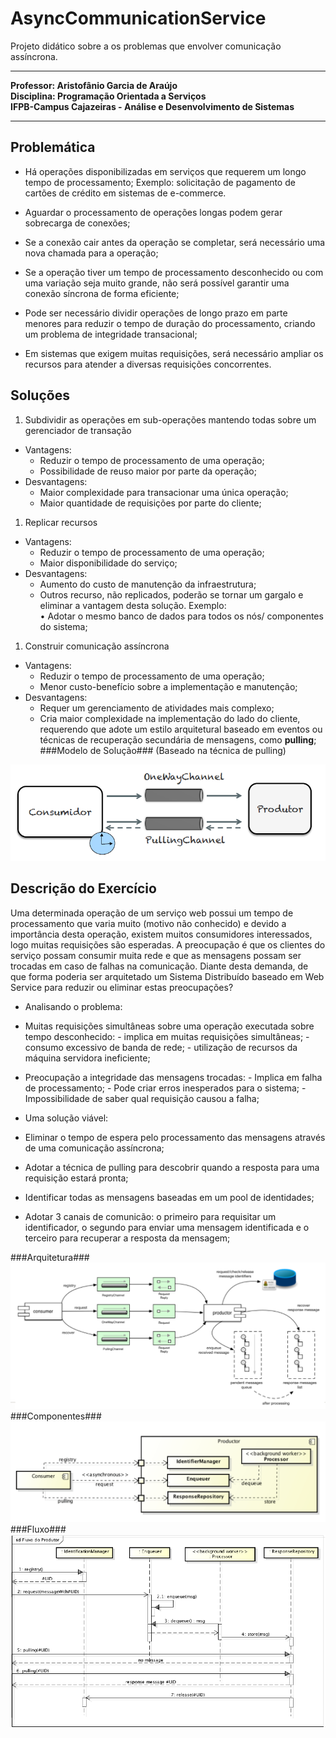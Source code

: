 # AsyncCommunicationService
Projeto didático sobre a os problemas que envolver comunicação assíncrona.
****
**Professor: Aristofânio Garcia de Araújo**</br>
**Disciplina: Programação Orientada a Serviços**</br>
**IFPB-Campus Cajazeiras - Análise e Desenvolvimento de Sistemas**
****	
## Problemática ##

- Há operações disponibilizadas em serviços que
requerem um longo tempo de processamento;
Exemplo: solicitação de pagamento de cartões de crédito em
sistemas de e-commerce.

- Aguardar o processamento de operações longas
podem gerar sobrecarga de conexões;
- Se a conexão cair antes da operação se completar,
será necessário uma nova chamada para a operação;
- Se a operação tiver um tempo de processamento
desconhecido ou com uma variação seja muito
grande, não será possível garantir uma conexão
síncrona de forma eficiente;
- Pode ser necessário dividir operações de longo prazo
em parte menores para reduzir o tempo de duração
do processamento, criando um problema de
integridade transacional;
- Em sistemas que exigem muitas requisições, será
necessário ampliar os recursos para atender a
diversas requisições concorrentes.
## Soluções ##
1. Subdividir as operações em sub-operações mantendo
todas sobre um gerenciador de transação
 - Vantagens:
	 - Reduzir o tempo de processamento de uma operação;
	 - Possibilidade de reuso maior por parte da operação;
 - Desvantagens:
	 - Maior complexidade para transacionar uma única operação;
	 - Maior quantidade de requisições por parte do cliente;
	
1. Replicar recursos
 - Vantagens:
	 - Reduzir o tempo de processamento de uma operação;
	 - Maior disponibilidade do serviço;
 - Desvantagens:
	 - Aumento do custo de manutenção da infraestrutura;
	 - Outros recurso, não replicados, poderão se tornar um
gargalo e eliminar a vantagem desta solução. Exemplo:</br>
• Adotar o mesmo banco de dados para todos os nós/
componentes do sistema;

1. Construir comunicação assíncrona
 - Vantagens:
	 - Reduzir o tempo de processamento de uma operação;
	 - Menor custo-benefício sobre a implementação e
manutenção;
 - Desvantagens:
	 - Requer um gerenciamento de atividades mais complexo;
	 - Cria maior complexidade na implementação do lado do
cliente, requerendo que adote um estilo arquitetural
baseado em eventos ou técnicas de recuperação secundária
de mensagens, como **pulling**;
###Modelo de Solução###
(Baseado na técnica de pulling)

![Solucao](https://github.com/RafaelTavares95/AsyncCommunicationService/blob/master/imagens/Solucao.png)
## Descrição do Exercício ##
Uma determinada operação de um serviço web possui
um tempo de processamento que varia muito (motivo não
conhecido) e devido a importância desta operação,
existem muitos consumidores interessados, logo muitas
requisições são esperadas. A preocupação é que os
clientes do serviço possam consumir muita rede e que as
mensagens possam ser trocadas em caso de falhas na
comunicação. Diante desta demanda, de que forma
poderia ser arquitetado um Sistema Distribuído baseado
em Web Service para reduzir ou eliminar estas
preocupações?



- Analisando o problema:
 - Muitas requisições simultâneas sobre uma operação
executada sobre tempo desconhecido:
		- implica em muitas requisições simultâneas;
		- consumo excessivo de banda de rede;
		- utilização de recursos da máquina servidora ineficiente;
 - Preocupação a integridade das mensagens trocadas:
		- Implica em falha de processamento;
		- Pode criar erros inesperados para o sistema;
		- Impossibilidade de saber qual requisição causou a falha;

- Uma solução viável:
 - Eliminar o tempo de espera pelo processamento das
mensagens através de uma comunicação assíncrona;
 - Adotar a técnica de pulling para descobrir quando a
resposta para uma requisição estará pronta;
 - Identificar todas as mensagens baseadas em um pool de
identidades;
 - Adotar 3 canais de comunicão: o primeiro para
requisitar um identificador, o segundo para enviar uma
mensagem identificada e o terceiro para recuperar a
resposta da mensagem;

###Arquitetura###
![Arquitetura](https://github.com/RafaelTavares95/AsyncCommunicationService/blob/master/imagens/Arquitetura.png)
###Componentes###
![Componentes](https://github.com/RafaelTavares95/AsyncCommunicationService/blob/master/imagens/Componentes.png)
###Fluxo###
![Fluxo](https://github.com/RafaelTavares95/AsyncCommunicationService/blob/master/imagens/Fluxo.png)
